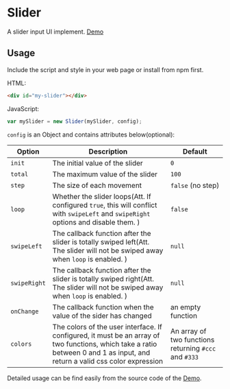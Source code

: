 # Slider
A slider input UI implement. [Demo](https://simonmysun.github.io/slider/demo/)

## Usage

Include the script and style in your web page or install from npm first. 

HTML: 
```html
<div id="my-slider"></div>
```
JavaScript:
```js
var mySlider = new Slider(mySlider, config);
```
`config` is an Object and contains attributes below(optional):

| Option | Description | Default |
|---|---|---|
| `init` | The initial value of the slider | `0` |
| `total` | The maximum value of the slider | `100` |
| `step` | The size of each movement | `false` (no step) |
| `loop` | Whether the slider loops(Att. If configured `true`, this will conflict with `swipeLeft` and `swipeRight` options and disable them. ) | `false` |
| `swipeLeft` | The callback function after the slider is totally swiped left(Att. The slider will not be swiped away when `loop` is enabled. ) | `null` |
| `swipeRight` | The callback function after the slider is totally swiped right(Att. The slider will not be swiped away when `loop` is enabled. ) | `null` |
| `onChange` | The callback function when the value of the sider has changed | an empty function |
| `colors` | The colors of the user interface. If configured, it must be an array of two functions, which take a ratio between 0 and 1 as input, and return a valid css color expression | An array of two functions returning `#ccc` and `#333` |

Detailed usage can be find easily from the source code of the [Demo](https://simonmysun.github.io/slider/demo/). 